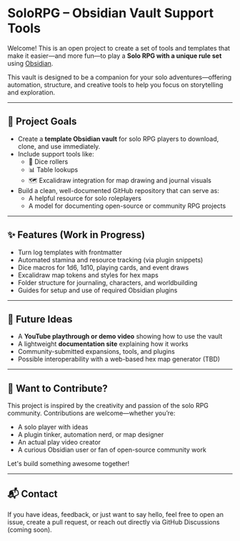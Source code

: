 # SoloRPG – Obsidian Vault Support Tools

Welcome! This is an open project to create a set of tools and templates that make it easier—and more fun—to play a **Solo RPG with a unique rule set** using [Obsidian](https://obsidian.md).

This vault is designed to be a companion for your solo adventures—offering automation, structure, and creative tools to help you focus on storytelling and exploration.

---

## 🚀 Project Goals

- Create a **template Obsidian vault** for solo RPG players to download, clone, and use immediately.
- Include support tools like:
  - 🎲 Dice rollers
  - 📊 Table lookups
  - 🗺️ Excalidraw integration for map drawing and journal visuals
- Build a clean, well-documented GitHub repository that can serve as:
  - A helpful resource for solo roleplayers
  - A model for documenting open-source or community RPG projects

---

## ✨ Features (Work in Progress)

- Turn log templates with frontmatter
- Automated stamina and resource tracking (via plugin snippets)
- Dice macros for 1d6, 1d10, playing cards, and event draws
- Excalidraw map tokens and styles for hex maps
- Folder structure for journaling, characters, and worldbuilding
- Guides for setup and use of required Obsidian plugins

---

## 📸 Future Ideas

- A **YouTube playthrough or demo video** showing how to use the vault  
- A lightweight **documentation site** explaining how it works
- Community-submitted expansions, tools, and plugins
- Possible interoperability with a web-based hex map generator (TBD)

---

## 🤝 Want to Contribute?

This project is inspired by the creativity and passion of the solo RPG community. Contributions are welcome—whether you’re:

- A solo player with ideas
- A plugin tinker, automation nerd, or map designer
- An actual play video creator
- A curious Obsidian user or fan of open-source community work

Let's build something awesome together!

---

## 📬 Contact

If you have ideas, feedback, or just want to say hello, feel free to open an issue, create a pull request, or reach out directly via GitHub Discussions (coming soon).
